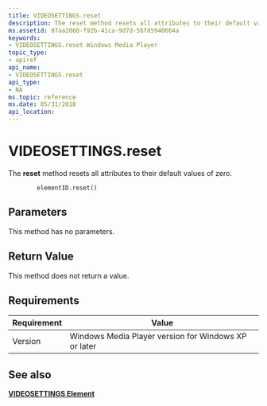 ```yaml
---
title: VIDEOSETTINGS.reset
description: The reset method resets all attributes to their default values of zero.
ms.assetid: 07aa2060-f92b-41ca-9d7d-56f85940664a
keywords:
- VIDEOSETTINGS.reset Windows Media Player
topic_type:
- apiref
api_name:
- VIDEOSETTINGS.reset
api_type:
- NA
ms.topic: reference
ms.date: 05/31/2018
api_location: 
---
```


# VIDEOSETTINGS.reset

The **reset** method resets all attributes to their default values of zero.

``` syntax
        elementID.reset()
```

## Parameters

This method has no parameters.

## Return Value

This method does not return a value.

## Requirements



| Requirement | Value |
|--------------------|-----------------------------------------------------------------|
| Version<br/> | Windows Media Player version for Windows XP or later<br/> |



## See also

<dl> <dt>

[**VIDEOSETTINGS Element**](videosettings-element.md)
</dt> </dl>

 

 





